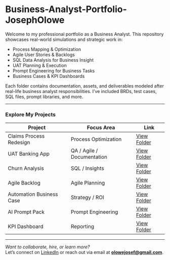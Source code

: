 # Business-Analyst-Portfolio-JosephOlowe

Welcome to my professional portfolio as a Business Analyst. This repository showcases real-world simulations and strategic work in:

-  Process Mapping & Optimization
-  Agile User Stories & Backlogs
-  SQL Data Analysis for Business Insight
-  UAT Planning & Execution
-  Prompt Engineering for Business Tasks
-  Business Cases & KPI Dashboards

Each folder contains documentation, assets, and deliverables modeled after real-life business analyst responsibilities. I’ve included BRDs, test cases, SQL files, prompt libraries, and more.

---

###  Explore My Projects

| Project | Focus Area | Link |
|--------|------------|------|
| Claims Process Redesign | Process Optimization | [View Folder](./1-Claims-Process-Redesign) |
| UAT Banking App | QA / Agile / Documentation | [View Folder](./2-UAT-Framework-BankingApp) |
| Churn Analysis | SQL / Insights | [View Folder](./3-Customer-Churn-SQL-Analysis) |
| Agile Backlog | Agile Planning | [View Folder](./4-Agile-Backlog-MobileLending) |
| Automation Business Case | Strategy / ROI | [View Folder](./5-Business-Case-Automation) |
| AI Prompt Pack | Prompt Engineering | [View Folder](./6-Prompt-Pack-AI-Business) |
| KPI Dashboard | Reporting | [View Folder](./7-KPI-Dashboard-Excel) |

---

 *Want to collaborate, hire, or learn more?*  
Let’s connect on [LinkedIn](https://linkedin.com/in/joseph-olowe) or reach out via email at **olowejosef@gmail.com**.
